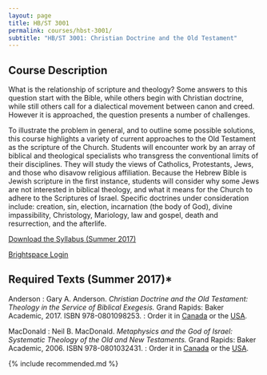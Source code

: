 ```yaml
---
layout: page
title: HB/ST 3001
permalink: courses/hbst-3001/
subtitle: "HB/ST 3001: Christian Doctrine and the Old Testament"
---
```


## Course Description

What is the relationship of scripture and theology? Some answers to
this question start with the Bible, while others begin with
Christian doctrine, while still others call for a dialectical
movement between canon and creed. However it is approached, the
question presents a number of challenges.

To illustrate the problem in general, and to outline some possible
solutions, this course highlights a variety of current approaches to
the Old Testament as the scripture of the Church. Students will
encounter work by an array of biblical and theological specialists
who transgress the conventional limits of their disciplines. They
will study the views of Catholics, Protestants, Jews, and those who
disavow religious affiliation. Because the Hebrew Bible is Jewish
scripture in the first instance, students will consider why some
Jews are not interested in biblical theology, and what it means for
the Church to adhere to the Scriptures of Israel. Specific doctrines
under consideration include: creation, sin, election, incarnation
(the body of God), divine impassibility, Christology, Mariology, law
and gospel, death and resurrection, and the afterlife.

[Download the Syllabus (Summer 2017)](https://github.com/danieldriver/Syllabi/raw/master/ST-cross/HBST%203001-Doctrine%20and%20the%20OT.pdf)

[Brightspace Login](https://smu.brightspace.com/d2l/login)

## Required Texts (Summer 2017)*

Anderson
: Gary A. Anderson. *Christian Doctrine and the Old Testament: Theology in the Service of Biblical Exegesis.* Grand Rapids: Baker Academic, 2017. ISBN 978-0801098253.
: Order it in [Canada](http://amzn.to/2qOGjwJ) or the [USA](http://amzn.to/2rNajxY).

MacDonald
: Neil B. MacDonald. *Metaphysics and the God of Israel: Systematic Theology of the Old and New Testaments.* Grand Rapids: Baker Academic, 2006. ISBN 978-0801032431.
: Order it in [Canada](http://amzn.to/2rNtM1x) or the [USA](http://amzn.to/2qOBxPt).

{% include recommended.md %}

<!--
tk
: tk
: Order it in [Canada]() or the [USA]().
-->
